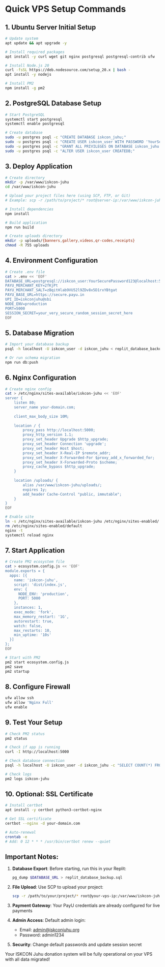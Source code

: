 # Quick VPS Setup Commands

## 1. Ubuntu Server Initial Setup
```bash
# Update system
apt update && apt upgrade -y

# Install required packages
apt install -y curl wget git nginx postgresql postgresql-contrib ufw

# Install Node.js 20
curl -fsSL https://deb.nodesource.com/setup_20.x | bash -
apt install -y nodejs

# Install PM2
npm install -g pm2
```

## 2. PostgreSQL Database Setup
```bash
# Start PostgreSQL
systemctl start postgresql
systemctl enable postgresql

# Create database
sudo -u postgres psql -c "CREATE DATABASE iskcon_juhu;"
sudo -u postgres psql -c "CREATE USER iskcon_user WITH PASSWORD 'YourSecurePassword123';"
sudo -u postgres psql -c "GRANT ALL PRIVILEGES ON DATABASE iskcon_juhu TO iskcon_user;"
sudo -u postgres psql -c "ALTER USER iskcon_user CREATEDB;"
```

## 3. Deploy Application
```bash
# Create directory
mkdir -p /var/www/iskcon-juhu
cd /var/www/iskcon-juhu

# Upload your project files here (using SCP, FTP, or Git)
# Example: scp -r /path/to/project/* root@server-ip:/var/www/iskcon-juhu/

# Install dependencies
npm install

# Build application
npm run build

# Create uploads directory
mkdir -p uploads/{banners,gallery,videos,qr-codes,receipts}
chmod -R 755 uploads
```

## 4. Environment Configuration
```bash
# Create .env file
cat > .env << 'EOF'
DATABASE_URL=postgresql://iskcon_user:YourSecurePassword123@localhost:5432/iskcon_juhu
PAYU_MERCHANT_KEY=2fKjPt
PAYU_MERCHANT_SALT=zBqitHlab9VU52l9ZDv8x5D1rxYBtgat
PAYU_BASE_URL=https://secure.payu.in
UPI_ID=iskconjuhu@sbi
NODE_ENV=production
PORT=5000
SESSION_SECRET=your_very_secure_random_session_secret_here
EOF
```

## 5. Database Migration
```bash
# Import your database backup
psql -h localhost -U iskcon_user -d iskcon_juhu < replit_database_backup.sql

# Or run schema migration
npm run db:push
```

## 6. Nginx Configuration
```bash
# Create nginx config
cat > /etc/nginx/sites-available/iskcon-juhu << 'EOF'
server {
    listen 80;
    server_name your-domain.com;
    
    client_max_body_size 10M;
    
    location / {
        proxy_pass http://localhost:5000;
        proxy_http_version 1.1;
        proxy_set_header Upgrade $http_upgrade;
        proxy_set_header Connection 'upgrade';
        proxy_set_header Host $host;
        proxy_set_header X-Real-IP $remote_addr;
        proxy_set_header X-Forwarded-For $proxy_add_x_forwarded_for;
        proxy_set_header X-Forwarded-Proto $scheme;
        proxy_cache_bypass $http_upgrade;
    }
    
    location /uploads/ {
        alias /var/www/iskcon-juhu/uploads/;
        expires 1y;
        add_header Cache-Control "public, immutable";
    }
}
EOF

# Enable site
ln -s /etc/nginx/sites-available/iskcon-juhu /etc/nginx/sites-enabled/
rm /etc/nginx/sites-enabled/default
nginx -t
systemctl reload nginx
```

## 7. Start Application
```bash
# Create PM2 ecosystem file
cat > ecosystem.config.js << 'EOF'
module.exports = {
  apps: [{
    name: 'iskcon-juhu',
    script: 'dist/index.js',
    env: {
      NODE_ENV: 'production',
      PORT: 5000
    },
    instances: 1,
    exec_mode: 'fork',
    max_memory_restart: '1G',
    autorestart: true,
    watch: false,
    max_restarts: 10,
    min_uptime: '10s'
  }]
};
EOF

# Start with PM2
pm2 start ecosystem.config.js
pm2 save
pm2 startup
```

## 8. Configure Firewall
```bash
ufw allow ssh
ufw allow 'Nginx Full'
ufw enable
```

## 9. Test Your Setup
```bash
# Check PM2 status
pm2 status

# Check if app is running
curl -I http://localhost:5000

# Check database connection
psql -h localhost -U iskcon_user -d iskcon_juhu -c "SELECT COUNT(*) FROM users;"

# Check logs
pm2 logs iskcon-juhu
```

## 10. Optional: SSL Certificate
```bash
# Install certbot
apt install -y certbot python3-certbot-nginx

# Get SSL certificate
certbot --nginx -d your-domain.com

# Auto-renewal
crontab -e
# Add: 0 12 * * * /usr/bin/certbot renew --quiet
```

## Important Notes:

1. **Database Export**: Before starting, run this in your Replit:
   ```bash
   pg_dump $DATABASE_URL > replit_database_backup.sql
   ```

2. **File Upload**: Use SCP to upload your project:
   ```bash
   scp -r /path/to/your/project/* root@your-vps-ip:/var/www/iskcon-juhu/
   ```

3. **Payment Gateway**: Your PayU credentials are already configured for live payments

4. **Admin Access**: Default admin login:
   - Email: admin@iskconjuhu.org
   - Password: admin1234

5. **Security**: Change default passwords and update session secret

Your ISKCON Juhu donation system will be fully operational on your VPS with all data migrated!
